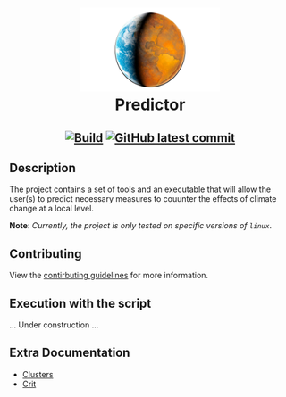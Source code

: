 <h1 align="center">
  <a href="https://github.com/barbacbd/nautical">
    <img src=".images/Climate-Change.png" width="250" height="150" border-radius="50%" >
  </a>
  <br>Predictor</br>
</h1>

<h2 align="center">

[![Build](https://github.com/barbacbd/predictor/actions/workflows/python-app.yml/badge.svg)](https://github.com/barbacbd/predictor/actions/workflows/python-app.yml) [![GitHub latest commit](https://badgen.net/github/last-commit/barbacbd/cluster)](https://github.com/barbacbd/cluster/commit/)


## Description

The project contains a set of tools and an executable that will allow the user(s) to predict necessary measures to couunter the effects of climate change at a local level.

**Note**: _Currently, the project is only tested on specific versions of `linux`_.

## Contributing

View the [contirbuting guidelines](user/docs/Contributing.md) for more information.

## Execution with the script

... Under construction ...


## Extra Documentation

* [Clusters](user/docs/Cluster.md)
* [Crit](user/docs/Crit.md)
